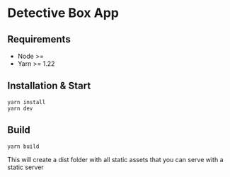 # Detective Box App

## Requirements

- Node >= 
- Yarn >= 1.22

## Installation & Start
```
yarn install
yarn dev
```

## Build

```
yarn build
```

This will create a dist folder with all static assets that you can serve
with a static server